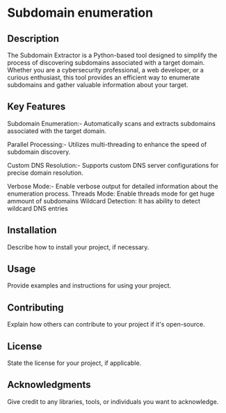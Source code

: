 # Subdomain enumeration

## Description

The Subdomain Extractor is a Python-based tool designed to simplify the process of discovering subdomains associated with a target domain. Whether you are a cybersecurity professional, a web developer, or a curious enthusiast, this tool provides an efficient way to enumerate subdomains and gather valuable information about your target.

## Key Features

Subdomain Enumeration:- Automatically scans and extracts subdomains associated with the target domain.

Parallel Processing:- Utilizes multi-threading to enhance the speed of subdomain discovery.

Custom DNS Resolution:- Supports custom DNS server configurations for precise domain resolution.

Verbose Mode:- Enable verbose output for detailed information about the enumeration process.
Threads Mode: Enable threads mode for get huge ammount of subdomains
Wildcard Detection: It has ability to detect wildcard DNS entries

## Installation

Describe how to install your project, if necessary.

## Usage

Provide examples and instructions for using your project.

## Contributing

Explain how others can contribute to your project if it's open-source.

## License

State the license for your project, if applicable.

## Acknowledgments

Give credit to any libraries, tools, or individuals you want to acknowledge.
